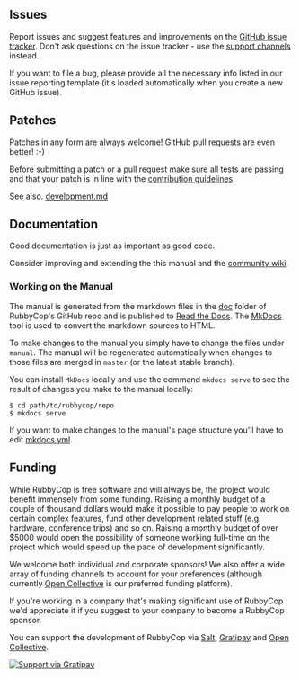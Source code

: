 ## Issues

Report issues and suggest features and improvements on the
[GitHub issue tracker](https://github.com/bbatsov/rubocop/issues). Don't ask
questions on the issue tracker - use the [support channels](support.md) instead.

If you want to file a bug, please provide all the necessary info listed in
our issue reporting template (it's loaded automatically when you create a
new GitHub issue).

## Patches

Patches in any form are always welcome! GitHub pull requests are even better! :-)

Before submitting a patch or a pull request make sure all tests are
passing and that your patch is in line with the [contribution
guidelines](https://github.com/searls/rubbycop/blob/master/.github/CONTRIBUTING.md).

See also. [development.md](development.md)

## Documentation

Good documentation is just as important as good code.

Consider improving and extending the
this manual and the
[community wiki](https://github.com/searls/rubbycop/wiki).

### Working on the Manual

The manual is generated from the markdown files in the
[doc](https://github.com/searls/rubbycop/tree/master/manual) folder of RubbyCop's
GitHub repo and is published to [Read the Docs](readthedocs.org). The
[MkDocs](http://www.mkdocs.org/) tool is used to convert the markdown sources to
HTML.

To make changes to the manual you simply have to change the files under
`manual`. The manual will be regenerated automatically when changes to those files
are merged in `master` (or the latest stable branch).

You can install `MkDocs` locally and use the command `mkdocs serve` to see the
result of changes you make to the manual locally:

```
$ cd path/to/rubbycop/repo
$ mkdocs serve
```

If you want to make changes to the manual's page structure you'll have to edit
[mkdocs.yml](https://github.com/searls/rubbycop/blob/master/mkdocs.yml).

## Funding

While RubbyCop is free software and will always be, the project would benefit immensely from some funding.
Raising a monthly budget of a couple of thousand dollars would make it possible to pay people to work on
certain complex features, fund other development related stuff (e.g. hardware, conference trips) and so on.
Raising a monthly budget of over $5000 would open the possibility of someone working full-time on the project
which would speed up the pace of development significantly.

We welcome both individual and corporate sponsors! We also offer a wide array of funding channels to account
for your preferences (although currently [Open Collective](https://opencollective.com/rubbycop) is our preferred funding platform).

If you're working in a company that's making significant use of RubbyCop we'd appreciate it if you suggest to your company
to become a RubbyCop sponsor.

You can support the development of RubbyCop via
[Salt](https://salt.bountysource.com/teams/rubbycop),
[Gratipay](https://www.gratipay.com/rubbycop) and [Open Collective](https://opencollective.com/rubbycop).

[![Support via Gratipay](https://cdn.rawgit.com/gratipay/gratipay-badge/2.1.3/dist/gratipay.png)](https://gratipay.com/rubbycop)
